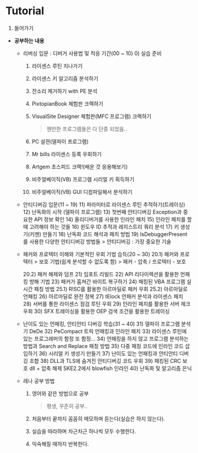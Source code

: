 # Tutorial

1. 들어가기
  * **공부하는 내용**
      - 리버싱 입문 : 디버거 사용법 및 적응 기간(00 ~ 10)
          0) 실습 준비
          1) 라이센스 루틴 지나가기
          2) 라이센스 키 알고리즘 분석하기
          3) 잔소리 제거하기 with PE 분석
          4) PixtopianBook 체험판 크랙하기
          5) VisualSite Designer 체험판(MFC 프로그램) 크랙하기
              > 웬만한 프로그램들은 다 단종 되었음..

          6) PC 설젼(델파이 프로그램)
          7) Mr bills 라이센스 등록 우회하기
          8) Artgem 초스피드 크랙!(배운 것 응용해보기)
          9) 비주얼베이직(VB) 프로그램 시리얼 키 획득하기
          10) 비주얼베이직(VB) GUI 디컴파일해서 분석하기

      - 안티디버깅 입문(11 ~ 19)
          11) 파라미터로 라이센스 루틴 추적하기(트레이싱)
          12) 난독화의 시작 (델파이 프로그램)
          13) 첫번째 안티디버깅 Exception과 중요한 API 정보 확인
          14) 올리디버거를 사용한 인라인 패치
          15) 인라인 패치를 할 때 고려해야 하는 것들
          16) 윈도우 ID 추적과 레지스트리 쿼리 분석
          17) 키 생성기(키젠) 만들기
          18) 난독화 코드 해석과 패치 방법
          19) IsDebuggerPresent를 사용한 다양한 안티디버깅 방법들
              > 안티디버깅 : 가장 중요한 기술

      - 패커와 프로텍터 이해와 기본적인 우회 기법 습득(20 ~ 30)
          20.1) 패커와 프로텍터
              > 보호 기법(쉽게 분석할 수 없도록 함)
              > 패커 - 압축 / 프로텍터 - 보호


          20.2) 패커 해제와 덤프
          21) 임포트 리빌드
          22) API 리다이렉션을 활용한 언패킹 방해 기법
          23) 패커가 훔쳐간 바이트 복구하기
          24) 패킹된 VBA 프로그램 실시간 패칭 방법
          25.1) R!SC를 활용한 아르마딜로 패커 우회
          25.2) 아르마딜로 언패킹
          26) 아르마딜로 완전 정복
          27) tElock 언패커 분석과 라이센스 패치
          28) 서버를 통한 라이센스 점검 루틴 우회
          29) 인라인 패치를 활용한 서버 체크 우회
          30) SFX 트레이싱을 활용한 OEP 검색 조건을 활용한 트레이싱

      - 난이도 있는 언패킹, 안티안티 디버깅 학습(31 ~ 40)
          31) 델파이 프로그램 분석기 DeDe
          32) PeCompact 트릭 언패킹과 인라인 패치
          33) 라이센스 루틴에 있는 프로그래머의 함정 또 함정...
          34) 언패킹을 하지 않고 프로그램 분석하는 방법과 Search and Replace 패칭 방법
          35) 다중 패칭 코드에 인라인 코드 삽입하기
          36) 시리얼 키 생성기 만들기
          37) 난이도 있는 언패킹과 안티안티 디버깅 조합
          38) DLL과 TLS에 숨겨진 안티디버깅 코드 우회
          39) 패킹된 CRC 보호 dll + 압축 해제 SKE2.2에서 blowfish 인라인
          40) 난독화 및 알고리즘 은닉

      - 레나 공부 방법
          1) 영어와 같은 방법으로 공부
              > 평생, 꾸준히 공부..

          2) 처음부터 끝까지 꼼꼼히 메모하며 듣는다(실습은 하지 않는다).
          3) 실습을 따라하며 차근차근 하나씩 모두 수행한다.
          4) 익숙해질 때까지 반복한다.
